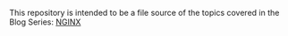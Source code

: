 This repository is intended to be a file source of the topics covered
in the Blog Series: [NGINX](https://blog.backspinestudios.com/tag/nginx/)